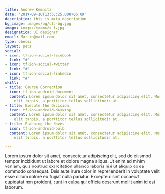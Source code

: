 ```yaml
---
title: Andrew Kemnitz
date: '2019-09-10T13:51:25.000+06:00'
description: this is meta description
bg_image: images/bg/cta-bg.jpg
image: images/teams/s-5.jpg
designation: UI designer
email: Martin@mail.com
type: obecni
layout: pets
social:
- icon: tf-ion-social-facebook
  link: "#"
- icon: tf-ion-social-twitter
  link: "#"
- icon: tf-ion-social-linkedin
  link: "#"
skill:
- title: Course Correction
  icon: tf-ion-android-document
  content: Lorem ipsum dolor sit amet, consectetur adipiscing elit. Morbi hendrerit
    elit turpis, a porttitor tellus sollicitudin at.
- title: Execute the Decision
  icon: tf-ion-android-desktop
  content: Lorem ipsum dolor sit amet, consectetur adipiscing elit. Morbi hendrerit
    elit turpis, a porttitor tellus sollicitudin at.
- title: Planning the Moves
  icon: tf-ion-android-bulb
  content: Lorem ipsum dolor sit amet, consectetur adipiscing elit. Morbi hendrerit
    elit turpis, a porttitor tellus sollicitudin at.

---
```

Lorem ipsum dolor sit amet, consectetur adipiscing elit, sed do eiusmod tempor incididunt ut labore et dolore magna aliqua. Ut enim ad minim veniam, quis nostrud exercitation ullamco laboris nisi ut aliquip ex ea commodo consequat. Duis aute irure dolor in reprehenderit in voluptate velit esse cillum dolore eu fugiat nulla pariatur. Excepteur sint occaecat cupidatat non proident, sunt in culpa qui officia deserunt mollit anim id est laborum.
